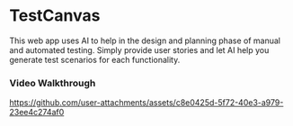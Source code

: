 # TestCanvas

This web app uses AI to help in the design and planning phase of manual and automated testing. Simply provide user stories and let AI help you generate test scenarios for each functionality.

### Video Walkthrough

https://github.com/user-attachments/assets/c8e0425d-5f72-40e3-a979-23ee4c274af0


